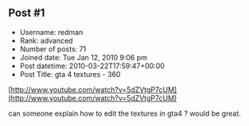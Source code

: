 ## Post #1
- Username: redman
- Rank: advanced
- Number of posts: 71
- Joined date: Tue Jan 12, 2010 9:06 pm
- Post datetime: 2010-03-22T17:59:47+00:00
- Post Title: gta 4 textures - 360

[http://www.youtube.com/watch?v=5dZVtgP7cUM](http://www.youtube.com/watch?v=5dZVtgP7cUM)

can someone explain how to edit the textures in gta4 ? would be great.
